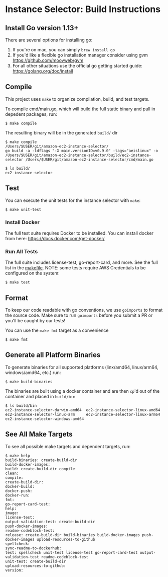 # Instance Selector: Build Instructions

## Install Go version 1.13+

There are several options for installing go:

1. If you're on mac, you can simply `brew install go`
2. If you'd like a flexible go installation manager consider using gvm https://github.com/moovweb/gvm
3. For all other situations use the official go getting started guide: https://golang.org/doc/install

## Compile

This project uses `make` to organize compilation, build, and test targets.

To compile cmd/main.go, which will build the full static binary and pull in depedent packages, run:
```
$ make compile
```

The resulting binary will be in the generated `build/` dir

```
$ make compile
/Users/$USER/git/amazon-ec2-instance-selector/
go build -a -ldflags "-X main.versionID=v0.9.0" -tags="aeislinux" -o /Users/$USER/git/amazon-ec2-instance-selector/build/ec2-instance-selector /Users/$USER/git/amazon-ec2-instance-selector/cmd/main.go

$ ls build/
ec2-instance-selector
```

## Test

You can execute the unit tests for the instance selector with `make`:

```
$ make unit-test
```

### Install Docker

The full test suite requires Docker to be installed. You can install docker from here: https://docs.docker.com/get-docker/

### Run All Tests

The full suite includes license-test, go-report-card, and more. See the full list in the [makefile](https://github.com/aws/amazon-ec2-instance-selector/blob/master/Makefile). NOTE: some tests require AWS Credentials to be configured on the system: 

```
$ make test
```

## Format

To keep our code readable with go conventions, we use `goimports` to format the source code.
Make sure to run `goimports` before you submit a PR or you'll be caught by our tests! 

You can use the `make fmt` target as a convenience
```
$ make fmt
```

## Generate all Platform Binaries

To generate binaries for all supported platforms (linx/amd64, linux/arm64, windows/amd64, etc.) run:

```
$ make build-binaries
```

The binaries are built using a docker container and are then `cp`'d out of the container and placed in `build/bin`

```
$ ls build/bin
ec2-instance-selector-darwin-amd64  ec2-instance-selector-linux-amd64   ec2-instance-selector-linux-arm     ec2-instance-selector-linux-arm64   ec2-instance-selector-windows-amd64
```

## See All Make Targets

To see all possible make targets and dependent targets, run:

```
$ make help
build-binaries: create-build-dir
build-docker-images:
build: create-build-dir compile
clean:
compile:
create-build-dir:
docker-build:
docker-push:
docker-run:
fmt:
go-report-card-test:
help:
image:
license-test:
output-validation-test: create-build-dir
push-docker-images:
readme-codeblock-test:
release: create-build-dir build-binaries build-docker-images push-docker-images upload-resources-to-github
spellcheck:
sync-readme-to-dockerhub:
test: spellcheck unit-test license-test go-report-card-test output-validation-test readme-codeblock-test
unit-test: create-build-dir
upload-resources-to-github:
version:
```
